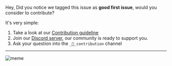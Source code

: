Hey,
Did you notice we tagged this issue as **good first issue**, would you consider to contribute?

It's very simple:

1. Take a look at our [Contribution guideline](./CONTRIBUTING.md)
2. Join our [Discord server](https://restqa.io/chat), our community is ready to support you. 
3. Ask your question into the `_🙏_contribution` channel

---

![meme](https://media.giphy.com/media/BpGWitbFZflfSUYuZ9/giphy.gif)
